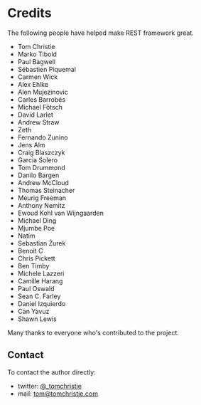 # Credits

The following people have helped make REST framework great.

* Tom Christie <tomchristie> 
* Marko Tibold <markotibold>
* Paul Bagwell <pbgwl>
* Sébastien Piquemal <sebpiq>
* Carmen Wick <cwick>
* Alex Ehlke <aehlke>
* Alen Mujezinovic <flashingpumpkin>
* Carles Barrobés <txels>
* Michael Fötsch <mfoetsch>
* David Larlet <david>
* Andrew Straw <astraw>
* Zeth <zeth>
* Fernando Zunino <fzunino>
* Jens Alm <ulmus>
* Craig Blaszczyk <jakul>
* Garcia Solero <garciasolero>
* Tom Drummond <devioustree>
* Danilo Bargen <gwrtheyrn>
* Andrew McCloud <amccloud>
* Thomas Steinacher <thomasst>
* Meurig Freeman <meurig>
* Anthony Nemitz <anemitz>
* Ewoud Kohl van Wijngaarden <ekohl>
* Michael Ding <yandy>
* Mjumbe Poe <mjumbewu>
* Natim <natim>
* Sebastian Żurek <sebzur>
* Benoit C <dzen>
* Chris Pickett <bunchesofdonald>
* Ben Timby <btimby>
* Michele Lazzeri <michelelazzeri-nextage>
* Camille Harang <mammique>
* Paul Oswald <poswald>
* Sean C. Farley <scfarley>
* Daniel Izquierdo <izquierdo>
* Can Yavuz <tschan>
* Shawn Lewis <shawnlewis>

Many thanks to everyone who's contributed to the project.

## Contact

To contact the author directly:

* twitter: [@_tomchristie][twitter]
* mail: [tom@tomchristie.com][email]
 
[email]: mailto:tom@tomchristie.com
[twitter]: http://twitter.com/_tomchristie
